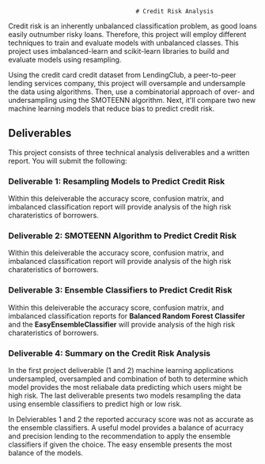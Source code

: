                                         # Credit Risk Analysis

Credit risk is an inherently unbalanced classification problem, as good loans easily outnumber risky loans. Therefore, this project will employ different techniques to train and evaluate models with unbalanced classes. This project uses imbalanced-learn and scikit-learn libraries to build and evaluate models using resampling.

Using the credit card credit dataset from LendingClub, a peer-to-peer lending services company, this project will oversample and undersample the data using algorithms. Then,  use a combinatorial approach of over- and undersampling using the SMOTEENN algorithm. Next, it'll compare two new machine learning models that reduce bias to predict credit risk. 

## Deliverables

This project consists of three technical analysis deliverables and a written report. You will submit the following:

### Deliverable 1: Resampling Models to Predict Credit Risk
 Within this deleiverable the accuracy score, confusion matrix, and imbalanced classification report will provide analysis of the high risk charateristics of borrowers.
 
 
### Deliverable 2: SMOTEENN Algorithm to Predict Credit Risk
Within this deleiverable the accuracy score, confusion matrix, and imbalanced classification report will provide analysis of the high risk charateristics of borrowers.

### Deliverable 3: Ensemble Classifiers to Predict Credit Risk
Within this deleiverable the accuracy score, confusion matrix, and imbalanced classification reports for **Balanced Random Forest Classifer** and the **EasyEnsembleClassifier** will provide analysis of the high risk charateristics of borrowers.

### Deliverable 4: Summary on the Credit Risk Analysis 
In the first project deliverable (1 and 2) machine learning applications undersampled, oversampled and combination of both to determine which model provides the most reliabale data predicting which users might be high risk. The last deliverable presents two models resampling the data using ensemble classifiers to predict high or low risk. 

In Delvierables 1 and 2 the reported accuracy score was not as accurate as the ensemble classifiers. A useful model provides a balance of acurracy and precision lending to the recommendation to apply the ensemble classifiers if given the choice. The easy ensemble presents the most balance of the models.
